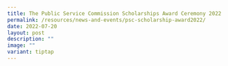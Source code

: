```yaml
---
title: The Public Service Commission Scholarships Award Ceremony 2022
permalink: /resources/news-and-events/psc-scholarship-award2022/
date: 2022-07-20
layout: post
description: ""
image: ""
variant: tiptap
---
```

